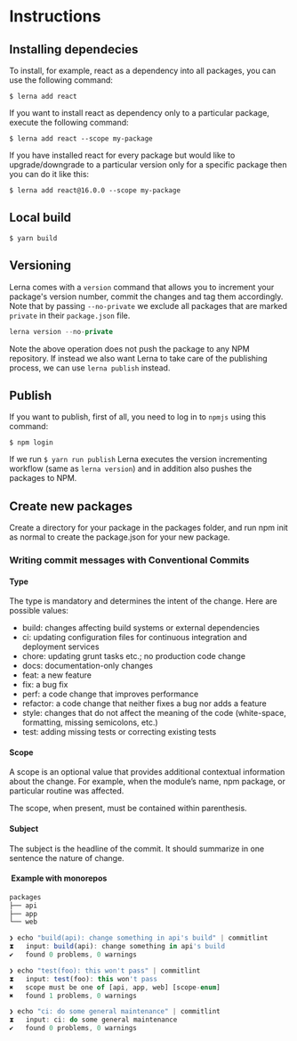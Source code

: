 # Instructions

## Installing dependecies

To install, for example, react as a dependency into all packages, you can use the following command:

`$ lerna add react`

If you want to install react as dependency only to a particular package, execute the following command:

`$ lerna add react --scope my-package`

If you have installed react for every package but would like to upgrade/downgrade to a particular version only for a specific package then you can do it like this:

`$ lerna add react@16.0.0 --scope my-package`

## Local build

`$ yarn build`

## Versioning

Lerna comes with a `version` command that allows you to increment your package's version number, commit the changes and tag them accordingly. Note that by passing `--no-private` we exclude all packages that are marked `private` in their `package.json` file.

```typescript
lerna version --no-private
```

Note the above operation does not push the package to any NPM repository. If instead we also want Lerna to take care of the publishing process, we can use `lerna publish` instead.

## Publish

If you want to publish, first of all, you need to log in to `npmjs` using this command:

`$ npm login`

If we run `$ yarn run publish` Lerna executes the version incrementing workflow (same as `lerna version`) and in addition also pushes the packages to NPM.

## Create new packages

Create a directory for your package in the packages folder, and run npm init as normal to create the package.json for your new package.

### Writing commit messages with Conventional Commits

#### Type

The type is mandatory and determines the intent of the change. Here are possible values:

- build: changes affecting build systems or external dependencies
- ci: updating configuration files for continuous integration and deployment services
- chore: updating grunt tasks etc.; no production code change
- docs: documentation-only changes
- feat: a new feature
- fix: a bug fix
- perf: a code change that improves performance
- refactor: a code change that neither fixes a bug nor adds a feature
- style: changes that do not affect the meaning of the code (white-space, formatting, missing semicolons, etc.)
- test: adding missing tests or correcting existing tests

#### Scope

A scope is an optional value that provides additional contextual information about the change. For example, when the module’s name, npm package, or particular routine was affected.

The scope, when present, must be contained within parenthesis.

#### Subject

The subject is the headline of the commit. It should summarize in one sentence the nature of change.

####  Example with monorepos

```typescript
packages
├── api
├── app
└── web

❯ echo "build(api): change something in api's build" | commitlint
⧗   input: build(api): change something in api's build
✔   found 0 problems, 0 warnings

❯ echo "test(foo): this won't pass" | commitlint
⧗   input: test(foo): this won't pass
✖   scope must be one of [api, app, web] [scope-enum]
✖   found 1 problems, 0 warnings

❯ echo "ci: do some general maintenance" | commitlint
⧗   input: ci: do some general maintenance
✔   found 0 problems, 0 warnings
```
